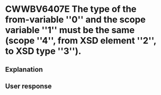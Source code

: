 # CWWBV6407E The type of the from-variable ''0'' and the scope variable ''1'' must be the same (scope ''4'', from XSD element ''2'', to XSD type ''3'').

## Explanation

## User response